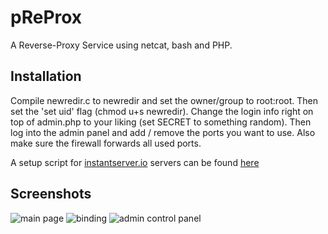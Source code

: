 pReProx
=======

A Reverse-Proxy Service using netcat, bash and PHP.

Installation
------------
Compile newredir.c to newredir and set the owner/group to root:root. Then set the 'set uid' flag (chmod u+s newredir).
Change the login info right on top of admin.php to your liking (set SECRET to something random). Then log into the admin panel and add / remove the ports you want to use.
Also make sure the firewall forwards all used ports.

A setup script for [instantserver.io](http://instantserver.io) servers can be found [here](http://pastebin.com/raw.php?i=wVc0Yami)

Screenshots
-----------
![main page](http://i.imgur.com/fzsLJgh.png)
![binding](http://i.imgur.com/0qE6K0m.png)
![admin control panel](http://i.imgur.com/i6jxXwz.png)
